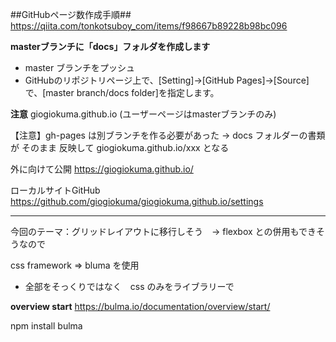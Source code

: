 ##GitHubページ数作成手順##
https://qiita.com/tonkotsuboy_com/items/f98667b89228b98bc096

**masterブランチに「docs」フォルダを作成します**

  * master 	ブランチをプッシュ
  * GitHubのリポジトリページ上で、[Setting]→[GitHub Pages]→[Source]で、[master branch/docs folder]を指定します。
  
**注意**
giogiokuma.github.io  (ユーザーページはmasterブランチのみ)

  
【注意】gh-pages は別ブランチを作る必要があった -> docs フォルダーの書類が そのまま 反映して giogiokuma.github.io/xxx となる

外に向けて公開
https://giogiokuma.github.io/

ローカルサイトGitHub
https://github.com/giogiokuma/giogiokuma.github.io/settings

-------
今回のテーマ：グリッドレイアウトに移行しそう　-> flexbox との併用もできそうなので

css framework => bluma を使用
 - 全部をそっくりではなく　css のみをライブラリーで

**overview start**
https://bulma.io/documentation/overview/start/


npm install bulma



